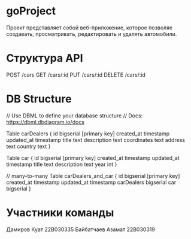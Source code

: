 # goProject
Проект представляет собой веб-приложение, которое позволяе создавать, просматривать, редактировать и удалять автомобили. 
# Структура API
POST /cars
GET /cars/:id
PUT /cars/:id
DELETE /cars/:id
# DB Structure
// Use DBML to define your database structure
// Docs: https://dbml.dbdiagram.io/docs

Table carDealers {
  id bigserial [primary key]
  created_at timestamp
  updated_at timestamp
  title text
  description text
  coordinates text
  address text
  country text
}

Table car {
  id bigserial [primary key]
  created_at timestamp
  updated_at timestamp
  title text
  description text
  year int
}

// many-to-many
Table carDealers_and_car {
  id bigserial [primary key]
  created_at timestamp
  updated_at timestamp
  carDealers bigserial
  car bigserial
}

# Участники команды
Дамиров Куат 22B030335
Байбатчаев Азамат 22B030319
